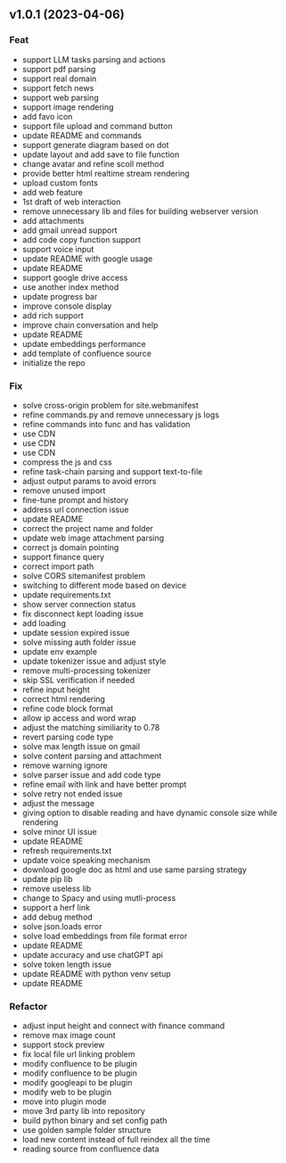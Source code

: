 
<a name="v1.0.1"></a>
## v1.0.1 (2023-04-06)

### Feat

* support LLM tasks parsing and actions
* support pdf parsing
* support real domain
* support fetch news
* support web parsing
* support image rendering
* add favo icon
* support file upload and command button
* update README and commands
* support generate diagram based on dot
* update layout and add save to file function
* change avatar and refine scoll method
* provide better html realtime stream rendering
* upload custom fonts
* add web feature
* 1st draft of web interaction
* remove unnecessary lib and files for building webserver version
* add attachments
* add gmail unread support
* add code copy function support
* support voice input
* update README with google usage
* update README
* support google drive access
* use another index method
* update progress bar
* improve console display
* add rich support
* improve chain conversation and help
* update README
* update embeddings performance
* add template of confluence source
* initialize the repo

### Fix

* solve cross-origin problem for site.webmanifest
* refine commands.py and remove unnecessary js logs
* refine commands into func and has validation
* use CDN
* use CDN
* use CDN
* compress the js and css
* refine task-chain parsing and support text-to-file
* adjust output params to avoid errors
* remove unused import
* fine-tune prompt and history
* address url connection issue
* update README
* correct the project name and folder
* update web image attachment parsing
* correct js domain pointing
* support finance query
* correct import path
* solve CORS sitemanifest problem
* switching to different mode based on device
* update requirements.txt
* show server connection status
* fix disconnect kept loading issue
* add loading
* update session expired issue
* solve missing auth folder issue
* update env example
* update tokenizer issue and adjust style
* remove multi-processing tokenizer
* skip SSL verification if needed
* refine input height
* correct html rendering
* refine code block format
* allow ip access and word wrap
* adjust the matching similiarity to 0.78
* revert parsing code type
* solve max length issue on gmail
* solve content parsing and attachment
* remove warning ignore
* solve parser issue and add code type
* refine email with link and have better prompt
* solve retry not ended issue
* adjust the message
* giving option to disable reading and have dynamic console size while rendering
* solve minor UI issue
* update README
* refresh requirements.txt
* update voice speaking mechanism
* download google doc as html and use same parsing strategy
* update pip lib
* remove useless lib
* change to Spacy and using mutli-process
* support a herf link
* add debug method
* solve json.loads error
* solve load embeddings from file format error
* update README
* update accuracy and use chatGPT api
* solve token length issue
* update README with python venv setup
* update README

### Refactor

* adjust input height and connect with finance command
* remove max image count
* support stock preview
* fix local file url linking problem
* modify confluence to be plugin
* modify confluence to be plugin
* modify googleapi to be plugin
* modify web to be plugin
* move into plugin mode
* move 3rd party lib into repository
* build python binary and set config path
* use golden sample folder structure
* load new content instead of full reindex all the time
* reading source from confluence data

